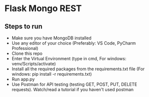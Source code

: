 # Flask Mongo REST

## Steps to run

- Make sure you have MongoDB installed
- Use any editor of your choice (Preferably: VS Code, PyCharm Professional)
- Clone this repo
- Enter the Virtual Environment (type in cmd, For windows: venv/Scripts/activate)
- Install all the required packages from the requirements.txt file (For windows: pip install -r requirements.txt)
- Run app.py
- Use Postman for API testing (testing GET, POST, PUT, DELETE requests). Watch/read a tutorial if you haven't used postman
